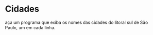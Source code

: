 # Cidades
aça um programa que exiba os nomes das cidades do litoral sul de São Paulo, um em cada linha.
